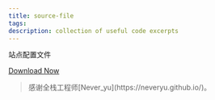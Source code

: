 ```yaml
---
title: source-file
tags:
description: collection of useful code excerpts
---
```

<p id="div-border-top-red">站点配置文件</p>

<a id="download" href="https://git-scm.com/download/win"><i class="fa fa-download"></i><span> Download Now</span>
</a>
    
<blockquote class="blockquote-center">感谢全栈工程师[Never_yu](https://neveryu.github.io/)。</blockquote>

